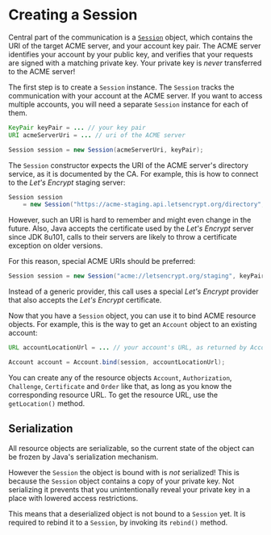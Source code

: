 # Creating a Session

Central part of the communication is a [`Session`](../apidocs/org/shredzone/acme4j/Session.html) object, which contains the URI of the target ACME server, and your account key pair. The ACME server identifies your account by your public key, and verifies that your requests are signed with a matching private key. Your private key is _never_ transferred to the ACME server!

The first step is to create a `Session` instance. The `Session` tracks the communication with your account at the ACME server. If you want to access multiple accounts, you will need a separate `Session` instance for each of them.

```java
KeyPair keyPair = ... // your key pair
URI acmeServerUri = ... // uri of the ACME server

Session session = new Session(acmeServerUri, keyPair);
```

The `Session` constructor expects the URI of the ACME server's directory service, as it is documented by the CA. For example, this is how to connect to the _Let's Encrypt_ staging server:

```java
Session session
    = new Session("https://acme-staging.api.letsencrypt.org/directory", keyPair);
```

However, such an URI is hard to remember and might even change in the future. Also, Java accepts the certificate used by the _Let's Encrypt_ server since JDK 8u101, calls to their servers are likely to throw a certificate exception on older versions.

For this reason, special ACME URIs should be preferred:

```java
Session session = new Session("acme://letsencrypt.org/staging", keyPair);
```

Instead of a generic provider, this call uses a special _Let's Encrypt_ provider that also accepts the _Let's Encrypt_ certificate.

Now that you have a `Session` object, you can use it to bind ACME resource objects. For example, this is the way to get an `Account` object to an existing account:

```java
URL accountLocationUrl = ... // your account's URL, as returned by Account.getLocation()

Account account = Account.bind(session, accountLocationUrl);
```

You can create any of the resource objects `Account`, `Authorization`, `Challenge`, `Certificate` and `Order` like that, as long as you know the corresponding resource URL. To get the resource URL, use the `getLocation()` method.

## Serialization

All resource objects are serializable, so the current state of the object can be frozen by Java's serialization mechanism.

However the `Session` the object is bound with is _not_ serialized! This is because the `Session` object contains a copy of your private key. Not serializing it prevents that you unintentionally reveal your private key in a place with lowered access restrictions.

This means that a deserialized object is not bound to a `Session` yet. It is required to rebind it to a `Session`, by invoking its `rebind()` method.
